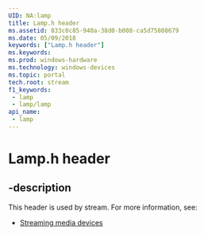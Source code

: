 ```yaml
---
UID: NA:lamp
title: Lamp.h header
ms.assetid: 833c0c85-940a-38d0-b008-ca5d75808679
ms.date: 05/09/2018
keywords: ["Lamp.h header"]
ms.keywords: 
ms.prod: windows-hardware
ms.technology: windows-devices
ms.topic: portal
tech.root: stream
f1_keywords:
 - lamp
 - lamp/lamp
api_name:
 - lamp
---
```


# Lamp.h header


## -description

This header is used by stream. For more information, see:

- [Streaming media devices](../_stream/index.md)


